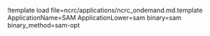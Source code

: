 !template load file=ncrc/applications/ncrc_ondemand.md.template ApplicationName=SAM ApplicationLower=sam binary=sam binary_method=sam-opt

